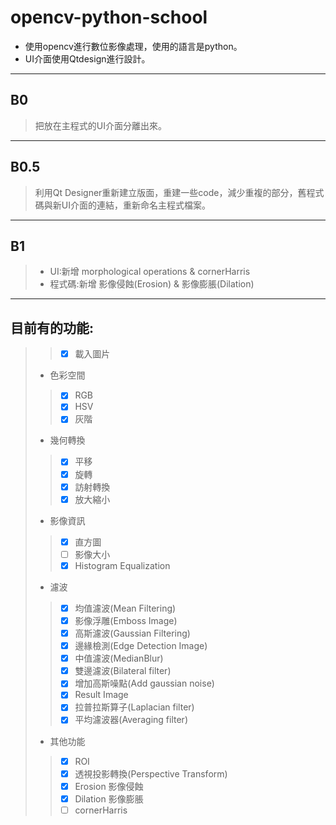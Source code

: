 # **opencv-python-school**
* 使用opencv進行數位影像處理，使用的語言是python。
* UI介面使用Qtdesign進行設計。
---
## **B0**
> 把放在主程式的UI介面分離出來。
---
## **B0.5**
> 利用Qt Designer重新建立版面，重建一些code，減少重複的部分，舊程式碼與新UI介面的連結，重新命名主程式檔案。
---
## **B1**
> * UI:新增 morphological operations & cornerHarris 
> * 程式碼:新增 影像侵蝕(Erosion) & 影像膨脹(Dilation)
---
## 目前有的功能:
>> - [x] 載入圖片
> * 色彩空間
>> - [x] RGB
>> - [x] HSV
>> - [x] 灰階
> * 幾何轉換
>> - [x] 平移
>> - [x] 旋轉
>> - [x] 訪射轉換
>> - [x] 放大縮小
> * 影像資訊
>> - [x] 直方圖
>> - [ ] 影像大小
>> - [x] Histogram Equalization
> * 濾波
>> - [x] 均值濾波(Mean Filtering)
>> - [x] 影像浮雕(Emboss Image)
>> - [x] 高斯濾波(Gaussian Filtering)
>> - [x] 邊緣檢測(Edge Detection Image)
>> - [x] 中值濾波(MedianBlur)
>> - [x] 雙邊濾波(Bilateral filter)
>> - [x] 增加高斯噪點(Add gaussian noise)
>> - [x] Result Image
>> - [x] 拉普拉斯算子(Laplacian filter)
>> - [x] 平均濾波器(Averaging filter)
> * 其他功能
>> - [x] ROI
>> - [x] 透視投影轉換(Perspective Transform)
>> - [x] Erosion 影像侵蝕
>> - [x] Dilation 影像膨脹
>> - [ ] cornerHarris